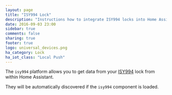 ```yaml
---
layout: page
title: "ISY994 Lock"
description: "Instructions how to integrate ISY994 locks into Home Assistant."
date: 2016-09-03 23:00
sidebar: true
comments: false
sharing: true
footer: true
logo: universal_devices.png
ha_category: Lock
ha_iot_class: "Local Push"
---
```


The `isy994` platform allows you to get data from your [ISY994](https://www.universal-devices.com/residential/isy994i-series/) lock from within Home Assistant.

They will be automatically discovered if the `isy994` component is loaded.
